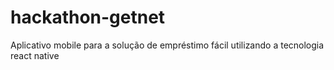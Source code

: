 # hackathon-getnet
Aplicativo mobile para a solução de empréstimo fácil utilizando a tecnologia react native
